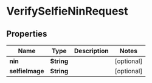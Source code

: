 

# VerifySelfieNinRequest


## Properties

| Name | Type | Description | Notes |
|------------ | ------------- | ------------- | -------------|
|**nin** | **String** |  |  [optional] |
|**selfieImage** | **String** |  |  [optional] |



